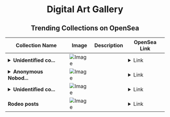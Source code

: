 <div align="center">

# Digital Art Gallery

## Trending Collections on OpenSea

| Collection Name                       | Image                                                                                     | Description                       | OpenSea Link                                                                                          |
|---------------------------------------|-------------------------------------------------------------------------------------------|-----------------------------------|--------------------------------------------------------------------------------------------------------|
| **<details><summary>Unidentified co...</summary>Unidentified contract 03d082f6-3c36-43d0-a3e0-fbbd37889300</details>** | ![Image](https://i.seadn.io/s/raw/files/a7555bde3b0244c1461d2db945f9d545.gif?w=500&auto=format?w=200&auto=format) |  | <details><summary>Link</summary>[Unidentified contract 03d082f6-3c36-43d0-a3e0-fbbd37889300](https://opensea.io/collection/unidentified-contract-03d082f6-3c36-43d0-a3e0-fbbd)</details> |
| **<details><summary>Anonymous Nobod...</summary>Anonymous Nobody’s Not-So-Supermarket Sale Rack</details>** | ![Image](https://i.seadn.io/s/raw/files/9cfa3ec3346d20763843f3cc621d8129.png?w=500&auto=format?w=200&auto=format) |  | <details><summary>Link</summary>[Anonymous Nobody’s Not-So-Supermarket Sale Rack](https://opensea.io/collection/anonymous-nobodys-not-so-supermarket-sale-rack)</details> |
| **<details><summary>Unidentified co...</summary>Unidentified contract bde9763e-2fef-45e3-9a99-e4b19376916e</details>** | ![Image](https://i.seadn.io/s/raw/files/a7555bde3b0244c1461d2db945f9d545.gif?w=500&auto=format?w=200&auto=format) |  | <details><summary>Link</summary>[Unidentified contract bde9763e-2fef-45e3-9a99-e4b19376916e](https://opensea.io/collection/unidentified-contract-bde9763e-2fef-45e3-9a99-e4b1)</details> |
| **Rodeo posts** | ![Image](https://i.seadn.io/s/raw/files/d3a4b650eb402f39cdb93c336b339300.jpg?w=500&auto=format?w=200&auto=format) |  | <details><summary>Link</summary>[Rodeo posts](https://opensea.io/collection/rodeo-posts-13847)</details> |

</div>